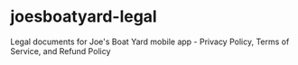 # joesboatyard-legal
Legal documents for Joe's Boat Yard mobile app - Privacy Policy, Terms of Service, and Refund Policy
